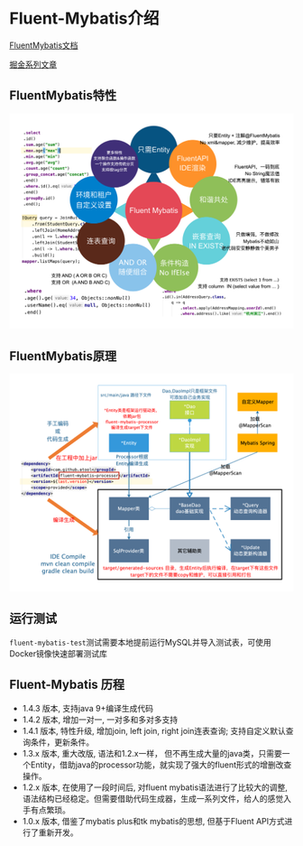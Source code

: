 # Fluent-Mybatis介绍

[FluentMybatis文档](https://gitee.com/fluent-mybatis/fluent-mybatis-docs)
    
[掘金系列文章](https://juejin.im/user/1811586730696142/posts)

## FluentMybatis特性
![-w930](image/fluent-mybatis-feature.png)

## FluentMybatis原理
![-w930](image/fluent-mybatis-driver.png)

## 运行测试
`fluent-mybatis-test`测试需要本地提前运行MySQL并导入测试表，可使用Docker镜像快速部署测试库

## Fluent-Mybatis 历程
- 1.4.3 版本, 支持java 9+编译生成代码
- 1.4.2 版本, 增加一对一, 一对多和多对多支持
- 1.4.1 版本, 特性升级, 增加join, left join, right join连表查询; 支持自定义默认查询条件，更新条件。
- 1.3.x 版本, 重大改版, 语法和1.2.x一样， 但不再生成大量的java类，只需要一个Entity，借助java的processor功能，就实现了强大的fluent形式的增删改查操作。
- 1.2.x 版本, 在使用了一段时间后, 对fluent mybatis语法进行了比较大的调整, 语法结构已经稳定。但需要借助代码生成器，生成一系列文件，给人的感觉入手有点繁琐。
- 1.0.x 版本, 借鉴了mybatis plus和tk mybatis的思想, 但基于Fluent API方式进行了重新开发。
